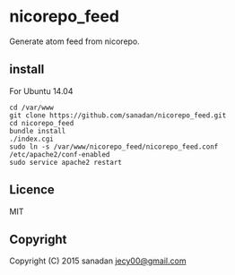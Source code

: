 # nicorepo_feed
Generate atom feed from nicorepo.

## install
For Ubuntu 14.04

    cd /var/www
    git clone https://github.com/sanadan/nicorepo_feed.git
    cd nicorepo_feed
    bundle install
    ./index.cgi
    sudo ln -s /var/www/nicorepo_feed/nicorepo_feed.conf /etc/apache2/conf-enabled
    sudo service apache2 restart

## Licence
MIT

## Copyright
Copyright (C) 2015 sanadan <jecy00@gmail.com>
